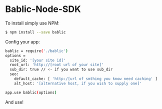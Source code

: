 # Bablic-Node-SDK

To install simply use NPM:
```sh
$ npm install --save bablic
```

Config your app:
```sh
bablic = require('./bablic')
options =
  site_id: '[your site id]'
  root_url: 'http://[root url of your site]'
  sub_dir: true // <- if you want to use sub_dir
  seo:
    default_cache: [ 'http:/[url of smthing you know need caching' ]
    alt_host: '[alternative host, if you wish to supply one]'

app.use bablic(options)
```
And use!

